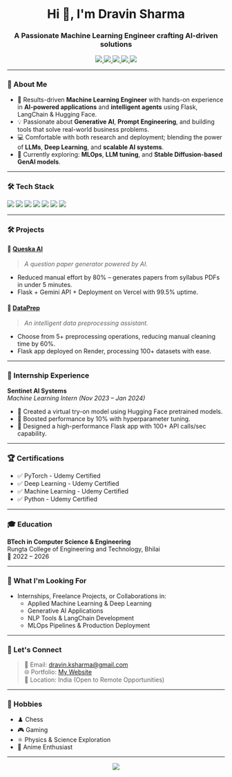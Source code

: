 <h1 align="center">Hi 👋, I'm Dravin Sharma</h1>
<h3 align="center">A Passionate Machine Learning Engineer crafting AI-driven solutions</h3>

<p align="center">
  <a href="https://www.linkedin.com/in/dravin-kumar-sharma-b495341b5/" target="_blank">
    <img src="https://img.shields.io/badge/LinkedIn-blue?logo=linkedin&style=flat-square" />
  </a>
  <a href="mailto:dravin.ksharma@gmail.com">
    <img src="https://img.shields.io/badge/Gmail-red?logo=gmail&style=flat-square" />
  </a>
  <a href="https://queska-ai.vercel.app/" target="_blank">
    <img src="https://img.shields.io/badge/Queska AI-Project-blueviolet?style=flat-square" />
  </a>
  <a href="https://dataprep-yu1h.onrender.com/" target="_blank">
    <img src="https://img.shields.io/badge/DataPrep-Project-brightgreen?style=flat-square" />
  </a>
  <a href="https://preview--fluidpurple-display.lovable.app/" target="_blank">
    <img src="https://img.shields.io/badge/Portfolio Website-purple?logo=vercel&style=flat-square" />
  </a>
</p>

---

### 🧠 About Me

- 🚀 Results-driven **Machine Learning Engineer** with hands-on experience in **AI-powered applications** and **intelligent agents** using Flask, LangChain & Hugging Face.
- 💡 Passionate about **Generative AI**, **Prompt Engineering**, and building tools that solve real-world business problems.
- 💻 Comfortable with both research and deployment; blending the power of **LLMs**, **Deep Learning**, and **scalable AI systems**.
- 🌱 Currently exploring: **MLOps**, **LLM tuning**, and **Stable Diffusion-based GenAI models**.

---

### 🛠️ Tech Stack

<p>
  <img src="https://img.shields.io/badge/Python-3776AB?logo=python&logoColor=white&style=flat-square"/>
  <img src="https://img.shields.io/badge/PyTorch-EE4C2C?logo=pytorch&logoColor=white&style=flat-square"/>
  <img src="https://img.shields.io/badge/Flask-000000?logo=flask&logoColor=white&style=flat-square"/>
  <img src="https://img.shields.io/badge/LangChain-blue?style=flat-square"/>
  <img src="https://img.shields.io/badge/Vercel-000000?logo=vercel&style=flat-square"/>
  <img src="https://img.shields.io/badge/Netlify-00C7B7?logo=netlify&logoColor=white&style=flat-square"/>
  <img src="https://img.shields.io/badge/SQL-4479A1?logo=postgresql&logoColor=white&style=flat-square"/>
</p>

---

### 🛠️ Projects

#### 🔹 [Queska AI](https://queska-ai.vercel.app/)
> *A question paper generator powered by AI.*
- Reduced manual effort by 80% – generates papers from syllabus PDFs in under 5 minutes.
- Flask + Gemini API + Deployment on Vercel with 99.5% uptime.

#### 🔹 [DataPrep](https://dataprep-yu1h.onrender.com/)
> *An intelligent data preprocessing assistant.*
- Choose from 5+ preprocessing operations, reducing manual cleaning time by 60%.
- Flask app deployed on Render, processing 100+ datasets with ease.

---

### 🧪 Internship Experience

**Sentinet AI Systems**  
*Machine Learning Intern (Nov 2023 – Jan 2024)*  
- 🚀 Created a virtual try-on model using Hugging Face pretrained models.
- 🔧 Boosted performance by 10% with hyperparameter tuning.
- 🧩 Designed a high-performance Flask app with 100+ API calls/sec capability.

---

### 🏆 Certifications

- ✅ PyTorch - Udemy Certified  
- ✅ Deep Learning - Udemy Certified  
- ✅ Machine Learning - Udemy Certified  
- ✅ Python - Udemy Certified  

---

### 🎓 Education

**BTech in Computer Science & Engineering**  
Rungta College of Engineering and Technology, Bhilai  
📅 2022 – 2026

---

### 🌟 What I'm Looking For

- Internships, Freelance Projects, or Collaborations in:
  - Applied Machine Learning & Deep Learning
  - Generative AI Applications
  - NLP Tools & LangChain Development
  - MLOps Pipelines & Production Deployment

---

### 💬 Let's Connect

> 📧 Email: [dravin.ksharma@gmail.com](mailto:dravin.ksharma@gmail.com)  
> 🌐 Portfolio: [My Website](https://preview--fluidpurple-display.lovable.app/)  
> 📍 Location: India (Open to Remote Opportunities)

---

### 🎯 Hobbies

- ♟️ Chess  
- 🎮 Gaming  
- ⚛️ Physics & Science Exploration  
- 🎥 Anime Enthusiast

---

<p align="center">
  <img src="https://capsule-render.vercel.app/api?type=waving&color=gradient&height=200&section=footer"/>
</p>

